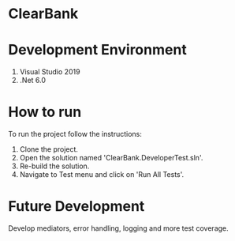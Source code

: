 # ClearBank
# Development Environment
1. Visual Studio 2019
2. .Net 6.0

# How to run
To run the project follow the instructions:

1. Clone the project.
2. Open the solution named 'ClearBank.DeveloperTest.sln'.
3. Re-build the solution.
4. Navigate to Test menu and click on 'Run All Tests'.   

# Future Development
Develop mediators, error handling, logging and more test coverage.

